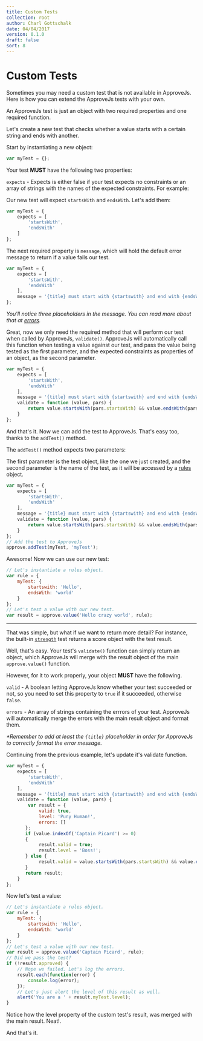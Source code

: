 ```yaml
---
title: Custom Tests
collection: root
author: Charl Gottschalk
date: 04/04/2017
version: 0.1.0
draft: false
sort: 8
---
```


# Custom Tests

Sometimes you may need a custom test that is not available in ApproveJs. 
Here is how you can extend the ApproveJs tests with your own.

An ApproveJs test is just an object with two required properties and one required function.

Let's create a new test that checks whether a value starts with a certain string and ends with another.

Start by instantiating a new object:

```javascript
var myTest = {};
```

Your test **MUST** have the following two properties:

`expects` - Expects is either false if your test expects no constraints or an array of strings with the names of the expected constraints. For example:

Our new test will expect `startsWith` and `endsWith`. Let's add them:

```javascript
var myTest = {
    expects = [
        'startsWith',
        'endsWith'
    ]
};
```

The next required property is `message`, which will hold the default error message to return if a value fails our test.

```javascript
var myTest = {
    expects = [
        'startsWith',
        'endsWith'
    ],
    message = '{title} must start with {startswith} and end with {endsWith}.'
};
```

_You'll notice three placeholders in the message. You can read more about that at [errors](/approvejs/docs/errors/#error-formatting)._

Great, now we only need the required method that will perform our test when called by ApproveJs, `validate()`. ApproveJs will automatically call this function when testing a value against our test, and pass the value being tested as the first parameter, and the expected constraints as properties of an object, as the second parameter.

```javascript
var myTest = {
    expects = [
        'startsWith',
        'endsWith'
    ],
    message = '{title} must start with {startswith} and end with {endsWith}.',
    validate = function (value, pars) {
        return value.startsWith(pars.startsWith) && value.endsWith(pars.endsWith);
    }
};
```

And that's it. Now we can add the test to ApproveJs. That's easy too, thanks to the `addTest()` method. 

The `addTest()` method expects two parameters:

The first parameter is the test object, like the one we just created, and the second parameter is the name of the test, as it will be accessed by a [rules](/approvejs/docs/validation/#rules-object) object.

```javascript
var myTest = {
    expects = [
        'startsWith',
        'endsWith'
    ],
    message = '{title} must start with {startswith} and end with {endsWith}.',
    validate = function (value, pars) {
        return value.startsWith(pars.startsWith) && value.endsWith(pars.endsWith);
    }
};
// Add the test to ApproveJs
approve.addTest(myTest, 'myTest');
```

Awesome! Now we can use our new test:

```javascript
// Let's instantiate a rules object.
var rule = {
    myTest: {
        startswith: 'Hello',
        endsWith: 'world'
    }
};
// Let's test a value with our new test.
var result = approve.value('Hello crazy world', rule);
```

---

That was simple, but what if we want to return more detail? For instance, the built-in [`strength`](/approvejs/docs/tests/#strength) test returns a score object with the test result.

Well, that's easy. Your test's `validate()` function can simply return an object, which ApproveJs will merge with the result object of the main `approve.value()` function.

However, for it to work properly, your object **MUST** have the following.

`valid` - A boolean letting ApproveJs know whether your test succeeded or not, so you need to set this property to `true` if it succeeded, otherwise `false`.

`errors` - An array of strings containing the errrors of your test. ApproveJs will automatically merge the errors with the main result object and format them. 

_\*Remember to add at least the `{title}` placeholder in order for ApproveJs to correctly format the error message._

Continuing from the previous example, let's update it's validate function.

```javascript
var myTest = {
    expects = [
        'startsWith',
        'endsWith'
    ],
    message = '{title} must start with {startswith} and end with {endsWith}.',
    validate = function (value, pars) {
        var result = {
            valid: true,
            level: 'Puny Human!',
            errors: []
       };
       if (value.indexOf('Captain Picard') >= 0)
       {
            result.valid = true;
            result.level = 'Boss!';
       } else {
            result.valid = value.startsWith(pars.startsWith) && value.endsWith(pars.endsWith);
       }
       return result;
    }
};
```

Now let's test a value:

```javascript
// Let's instantiate a rules object.
var rule = {
    myTest: {
        startswith: 'Hello',
        endsWith: 'world'
    }
};
// Let's test a value with our new test.
var result = approve.value('Captain Picard', rule);
// Did we pass the test?
if (!result.approved) {
    // Nope we failed. Let's log the errors.
    result.each(function(error) {
        console.log(error);
    });
    // Let's just alert the level of this result as well.
    alert('You are a ' + result.myTest.level);
}
```

Notice how the level property of the custom test's result, was merged with the main result. Neat!.

And that's it.
